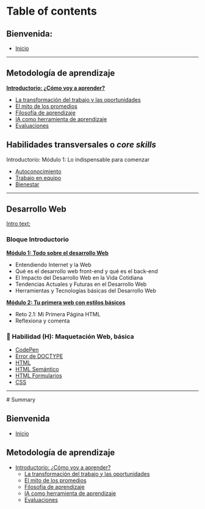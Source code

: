 # Table of contents

## Bienvenida:

* [Inicio](README.md)
---

## Metodología de aprendizaje

**[Introductorio: ¿Cómo voy a aprender?](curriculum_model/lea_model_01_overview.md)**
- [La transformación del trabajo y las oportunidades](curriculum_model/lea_model_02_work.md)
- [El mito de los promedios](curriculum_model/lea_model_03_average.md)
- [Filosofía de aprendizaje](curriculum_model/lea_model_04_philosophy.md)
- [IA como herramienta de aprendizaje](curriculum_model/lea_model_05_ai.md)
- [Evaluaciones](curriculum_model/lea_model_06_assessment.md)

## Habilidades transversales o _core skills_
Introductorio: Módulo 1: Lo indispensable para comenzar
- [Autoconocimiento](curriculum_lif/learning_lif_selfawareness.md)
- [Trabajo en equipo](curriculum_lif/learning_lif_teamwork.md)
- [Bienestar](curriculum_lif/learning_lif_digital_wb_intro.md)
---

## Desarrollo Web
[Intro text:](https://laboratoria1.gitbook.io/codigom)

### Bloque Introductorio
**[Módulo 1: Todo sobre el desarrollo Web](https://laboratoria1.gitbook.io/codigom)**
- Entendiendo Internet y la Web 
- Qué es el desarrollo web front-end y qué es el back-end
- El Impacto del Desarrollo Web en la Vida Cotidiana
- Tendencias Actuales y Futuras en el Desarrollo Web
- Herramientas y Tecnologías básicas del Desarrollo Web

**[Módulo 2: Tu primera web con estilos básicos]()**
- Reto 2.1: Mi Primera Página HTML
- Reflexiona y comenta

### 🔵 Habilidad (H): Maquetación Web, básica
- [CodePen](curriculum_dev/editors_codepen.md)
- [Error de DOCTYPE](curriculum_dev/editors_codepen_doctype.md)
- [HTML](curriculum_dev/html.md)
- [HTML Semántico](curriculum_dev/html_semantic.md)
- [HTML Formularios](curriculum_dev//html_forms.md)
- [CSS](curriculum_dev/css.md)
---


‌‌# Summary​

## Bienvenida​

* [Inicio](README.md)

## Metodología de aprendizaje​

* [Introductorio: ¿Cómo voy a aprender?](curriculum_model/lea_model_01_overview.md)
  * [La transformación del trabajo y las oportunidades](curriculum_model/lea_model_02_work.md)
  * [El mito de los promedios](curriculum_model/lea_model_03_average.md)
  * [Filosofía de aprendizaje](curriculum_model/lea_model_04_philosophy.md)
  * [IA como herramienta de aprendizaje](curriculum_model/lea_model_05_ai.md)
  * [Evaluaciones](curriculum_model/lea_model_06_assessment.md)
